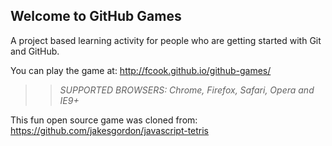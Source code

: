 ## Welcome to GitHub Games

A project based learning activity for people who are getting started with Git and GitHub.

You can play the game at: http://fcook.github.io/github-games/

>> _*SUPPORTED BROWSERS*: Chrome, Firefox, Safari, Opera and IE9+_

This fun open source game was cloned from: https://github.com/jakesgordon/javascript-tetris
